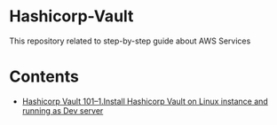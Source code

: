 # Hashicorp-Vault

This repository related to step-by-step guide about AWS Services


# Contents

- [Hashicorp Vault 101–1.Install Hashicorp Vault on Linux instance and running as Dev server](https://devopstronaut.com/hashicorp-vault-101-1-install-hashicorp-vault-on-linux-instance-and-running-as-dev-server-8a5e53b60281)

